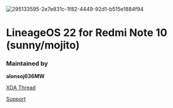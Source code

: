 ![295133595-2e7e831c-1f82-4449-92d1-b515e1884f94](https://github.com/alonsoj636MW/alonsoj_lineage_releases/assets/102626923/ead46541-064e-4791-931d-29d1b393ab60)


# LineageOS 22 for Redmi Note 10 (sunny/mojito)

### Maintained by

**alonsoj636MW**

[XDA Thread](https://forum.xda-developers.com/t/rom-13-unofficial-lineageos-20-sunny-mojito.4436693/)

[Support](https://t.me/rn10potato)

